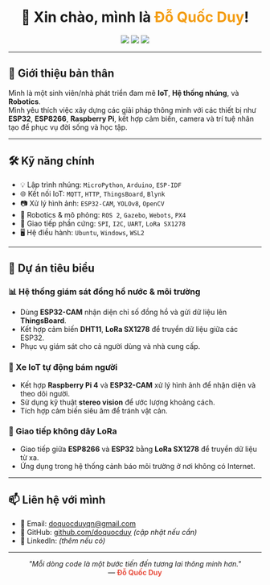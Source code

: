<h1 align="center">
  👋 Xin chào, mình là <span style="color:#f39c12;">Đỗ Quốc Duy</span>!
</h1>

<p align="center">
  <img src="https://img.shields.io/badge/IoT-ESP32-blue?style=flat-square&logo=espressif" />
  <img src="https://img.shields.io/badge/Robotics-ROS2-green?style=flat-square&logo=ros" />
  <img src="https://img.shields.io/badge/Embedded-MicroPython-orange?style=flat-square&logo=python" />
</p>

---

## 🚀 Giới thiệu bản thân

Mình là một sinh viên/nhà phát triển đam mê **IoT**, **Hệ thống nhúng**, và **Robotics**.  
Mình yêu thích việc xây dựng các giải pháp thông minh với các thiết bị như **ESP32**, **ESP8266**, **Raspberry Pi**, kết hợp cảm biến, camera và trí tuệ nhân tạo để phục vụ đời sống và học tập.

---

## 🛠️ Kỹ năng chính

- 💡 Lập trình nhúng: `MicroPython`, `Arduino`, `ESP-IDF`
- 🌐 Kết nối IoT: `MQTT`, `HTTP`, `ThingsBoard`, `Blynk`
- 📷 Xử lý hình ảnh: `ESP32-CAM`, `YOLOv8`, `OpenCV`
- 🤖 Robotics & mô phỏng: `ROS 2`, `Gazebo`, `Webots`, `PX4`
- 📡 Giao tiếp phần cứng: `SPI`, `I2C`, `UART`, `LoRa SX1278`
- 🖥️ Hệ điều hành: `Ubuntu`, `Windows`, `WSL2`

---

## 🌟 Dự án tiêu biểu

### 📊 Hệ thống giám sát đồng hồ nước & môi trường
- Dùng **ESP32-CAM** nhận diện chỉ số đồng hồ và gửi dữ liệu lên **ThingsBoard**.
- Kết hợp cảm biến **DHT11**, **LoRa SX1278** để truyền dữ liệu giữa các ESP32.
- Phục vụ giám sát cho cả người dùng và nhà cung cấp.

### 🚗 Xe IoT tự động bám người
- Kết hợp **Raspberry Pi 4** và **ESP32-CAM** xử lý hình ảnh để nhận diện và theo dõi người.
- Sử dụng kỹ thuật **stereo vision** để ước lượng khoảng cách.
- Tích hợp cảm biến siêu âm để tránh vật cản.

### 📶 Giao tiếp không dây LoRa
- Giao tiếp giữa **ESP8266** và **ESP32** bằng **LoRa SX1278** để truyền dữ liệu từ xa.
- Ứng dụng trong hệ thống cảnh báo môi trường ở nơi không có Internet.

---

## 📫 Liên hệ với mình

- 📧 Email: [doquocduyqn@gmail.com](mailto:doquocduyqn@gmail.com)  
- 🐙 GitHub: [github.com/doquocduy](https://github.com/doquocduy) *(cập nhật nếu cần)*
- 🔗 LinkedIn: *(thêm nếu có)*

---

<p align="center">
  <i>"Mỗi dòng code là một bước tiến đến tương lai thông minh hơn."</i>  
  <br>— <span style="color:#e74c3c;"><b>Đỗ Quốc Duy</b></span>
</p>
